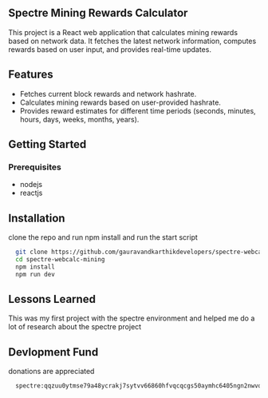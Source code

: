 ## Spectre Mining Rewards Calculator

This project is a React web application that calculates mining rewards based on network data. It fetches the latest network information, computes rewards based on user input, and provides real-time updates.

## Features

- Fetches current block rewards and network hashrate.
- Calculates mining rewards based on user-provided hashrate.
- Provides reward estimates for different time periods (seconds, minutes, hours, days, weeks, months, years).

## Getting Started

### Prerequisites

- nodejs
- reactjs








## Installation

clone the repo and run npm install and run the start script

```bash
  git clone https://github.com/gauravandkarthikdevelopers/spectre-webcalc-mining
  cd spectre-webcalc-mining
  npm install
  npm run dev
```
    
## Lessons Learned

This was my first project with the spectre
environment and helped me do a lot of research about the spectre project


## Devlopment Fund

donations are appreciated 

```bash
  spectre:qqzuu0ytmse79a48ycrakj7sytvv66860hfvqcqcgs50aymhc6405ngn2nwvq
```




